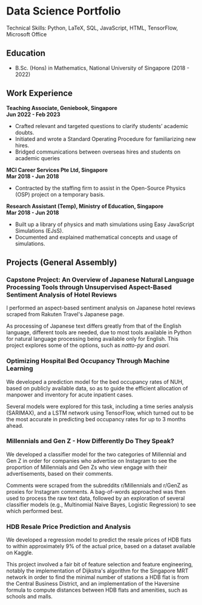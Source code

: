 # Data Science Portfolio

Technical Skills: Python, LaTeX, SQL, JavaScript, HTML, TensorFlow, Microsoft Office

## Education
- B.Sc. (Hons) in Mathematics, National University of Singapore (2018 - 2022)

## Work Experience

**Teaching Associate, Geniebook, Singapore**<br>
**Jun 2022 - Feb 2023**
- Crafted relevant and targeted questions to clarify students’ academic doubts.
- Initiated and wrote a Standard Operating Procedure for familiarizing new hires.
- Bridged communications between overseas hires and students on academic queries

**MCI Career Services Pte Ltd, Singapore**<br>
**Mar 2018 - Jun 2018**
- Contracted by the staffing firm to assist in the Open-Source Physics (OSP) project on a
temporary basis.

**Research Assistant (Temp), Ministry of Education, Singapore**<br>
**Mar 2018 - Jun 2018**
- Built up a library of physics and math simulations using Easy JavaScript Simulations (EJsS).
- Documented and explained mathematical concepts and usage of simulations.

## Projects (General Assembly)

### Capstone Project: An Overview of Japanese Natural Language Processing Tools through Unsupervised Aspect-Based Sentiment Analysis of Hotel Reviews

I performed an aspect-based sentiment analysis on Japanese hotel reviews scraped from Rakuten Travel's Japanese page.

As processing of Japanese text differs greatly from that of the English language, different tools are needed, due to most tools available in Python for natural language processing being available only for English. This project explores some of the options, such as *natto-py* and *asari*.

### Optimizing Hospital Bed Occupancy Through Machine Learning

We developed a prediction model for the bed occupancy rates of NUH, based on publicly available data, so as to guide the efficient allocation of manpower and inventory for acute inpatient cases.

Several models were explored for this task, including a time series analysis (SARIMAX), and a LSTM network using TensorFlow, which turned out to be the most accurate in predicting bed occupancy rates for up to 3 months ahead.

### Millennials and Gen Z - How Differently Do They Speak?

We developed a classifier model for the two categories of Millennial and Gen Z in order for companies who advertise on Instagram to see the proportion of Millennials and Gen Zs who view engage with their advertisements, based on their comments.

Comments were scraped from the subreddits r/Millennials and r/GenZ as proxies for Instagram comments. A bag-of-words approached was then used to process the raw text data, followed by an exploration of several classifier models (e.g., Multinomial Naive Bayes, Logistic Regression) to see which performed best.

### HDB Resale Price Prediction and Analysis

We developed a regression model to predict the resale prices of HDB flats to within approximately 9% of the actual price, based on a dataset available on Kaggle.

This project involved a fair bit of feature selection and feature engineering, notably the implementation of Dijkstra's algorithm for the Singapore MRT network in order to find the minimal number of stations a HDB flat is from the Central Business District, and an implementation of the Haversine formula to compute distances between HDB flats and amenities, such as schools and malls.


